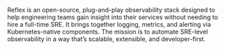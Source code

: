 Reflex is an open-source, plug-and-play observability stack designed to help engineering teams gain insight into their services without needing to hire a full-time SRE. It brings together logging, metrics, and alerting via Kubernetes-native components. The mission is to automate SRE-level observability in a way that’s scalable, extensible, and developer-first.
